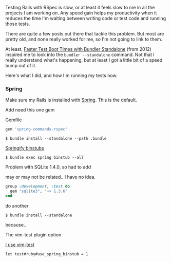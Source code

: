 <!--
.. title: Speed up RSpec with bundler standalone and springified binstubs
.. slug: speed-up-rspec-with-bundler-standalone-and-springified-binstubs
.. date: 2019-02-12 13:03:22 UTC+01:00
.. tags: 
.. category: 
.. link: 
.. description: 
.. type: text
-->

Testing Rails with RSpec is slow, or at least it feels slow to me in all the projects I am working on. Any speed gain helps my productivity when it reduces the time I'm waiting between writing code or test code and running those tests.

There are quite a few posts out there that tackle this problem. But most are pretty old, and none really worked for me, so I'm not going to link to them.

At least, [Faster Test Boot Times with Bundler Standalone](http://myronmars.to/n/dev-blog/2012/03/faster-test-boot-times-with-bundler-standalone) (from 2012) inspired me to look into the `bundler --standalone` command. Not that I really understand what's happening, but at least I got a little bit of a speed bump out of it.

Here's what I did, and how I'm running my tests now.

### Spring
Make sure my Rails is installed with [Spring](https://github.com/rails/spring). This is the default.

Add need this one gem

Gemfile

```ruby
gem 'spring-commands-rspec'
```

```shell
$ bundle install --standalone --path .bundle
```

[Springify binstubs](https://github.com/rails/spring#setup)

```
$ bundle exec spring binstub --all
```


Problem with SQLite 1.4.0, so had to add 

may or may not be related..  I have no idea.


```ruby
group :development, :test do
  gem "sqlite3", "~> 1.3.6"
end
```

do another

```shell
$ bundle install --standalone
```

because..

The vim-test plugin option

[I use vim-test](link://slug/running-rspec-with-a-single-keystroke-in-a-separate-tmux-session)

```vim
let test#ruby#use_spring_binstub = 1
```
